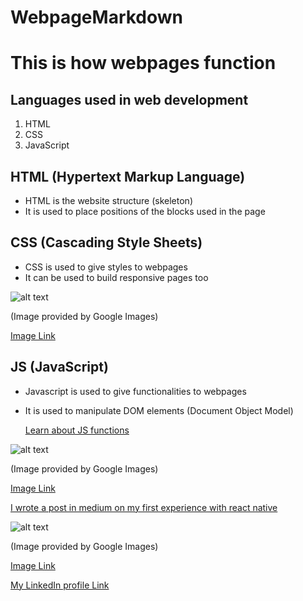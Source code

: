 # WebpageMarkdown

# This is how webpages function

## Languages used in web development
   
   1. HTML
   2. CSS
   3. JavaScript
 
 ## HTML (Hypertext Markup Language)
    
  * HTML is the website structure (skeleton)
  * It is used to place positions of the blocks used in the page
  
 ## CSS (Cascading Style Sheets)
  
  * CSS is used to give styles to webpages
  * It can be used to build responsive pages too
  
   ![alt text](https://i.pinimg.com/564x/50/f1/a5/50f1a549940af996bd8ca4c4a919ddc2.jpg)
   
   (Image provided by Google Images)
   
   [Image Link](https://i.pinimg.com/564x/50/f1/a5/50f1a549940af996bd8ca4c4a919ddc2.jpg)
  
  ## JS (JavaScript)
  
  * Javascript is used to give functionalities to webpages
  * It is used to manipulate DOM elements (Document Object Model)
    
    [Learn about JS functions](https://www.w3schools.com/js/js_functions.asp)
  
  ![alt text](https://pluralsight.imgix.net/paths/path-icons/javascript-36f5949a45.png)
  
  (Image provided by Google Images)
  
  [Image Link](https://pluralsight.imgix.net/paths/path-icons/javascript-36f5949a45.png)
  
  [I wrote a post in medium on my first experience with react native](https://medium.com/magure/my-react-native-app-development-experience-e1fa11eda23b)
  
  ![alt text](https://upload.wikimedia.org/wikipedia/commons/thumb/a/a7/React-icon.svg/1200px-React-icon.svg.png)
  
  (Image provided by Google Images)
  
  [Image Link](https://upload.wikimedia.org/wikipedia/commons/thumb/a/a7/React-icon.svg/1200px-React-icon.svg.png)
  
  [My LinkedIn profile Link](www.linkedin.com/in/deekshith-maram) 
